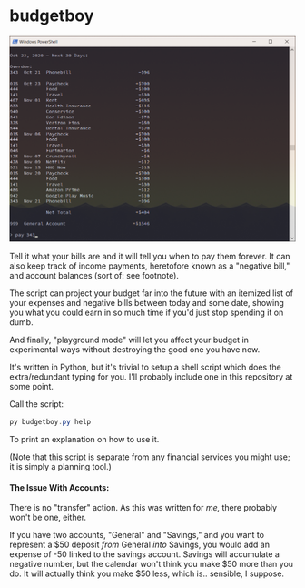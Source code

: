 # budgetboy

![Example](/example.png)

Tell it what your bills are and it will tell you when to pay them forever. It can also keep track of income payments, heretofore known as a "negative bill," and account balances (sort of: see footnote).

The script can project your budget far into the future with an itemized list of your expenses and negative bills between today and some date, showing you what you could earn in so much time if you'd just stop spending it on dumb.

And finally, "playground mode" will let you affect your budget in experimental ways without destroying the good one you have now.

It's written in Python, but it's trivial to setup a shell script which does the extra/redundant typing for you. I'll probably include one in this repository at some point.

Call the script:

```powershell
py budgetboy.py help
```

To print an explanation on how to use it.

(Note that this script is separate from any financial services you might use; it is simply a planning tool.)

#### **The Issue With Accounts:**

There is no "transfer" action. As this was written for *me,* there probably won't be one, either.

If you have two accounts, "General" and "Savings," and you want to represent a $50 deposit *from* General *into* Savings, you would add an expense of -50 linked to the savings account. Savings will accumulate a negative number, but the calendar won't think you make $50 more than you do. It will actually think you make $50 less, which is.. sensible, I suppose.

